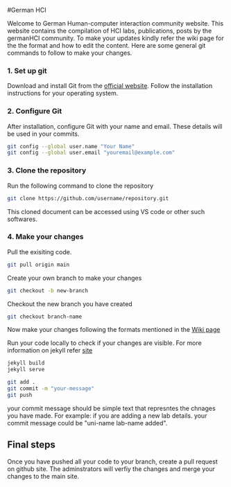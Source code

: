 #German HCI 
<!-- TO DO -->
Welcome to German Human-computer interaction community website. This website contains the compilation of HCI labs, publications, posts by the germanHCI community. 
To make your updates kindly refer the wiki page for the the format and how to edit the content.
Here are some general git commands to follow to make your changes.

### 1. Set up git
Download and install Git from the [official website](https://git-scm.com/downloads). Follow the installation instructions for your operating system.

### 2. Configure Git
After installation, configure Git with your name and email. These details will be used in your commits.

```bash
git config --global user.name "Your Name"
git config --global user.email "youremail@example.com"
```

### 3. Clone the repository
Run the following command to clone the repository 
```bash
git clone https://github.com/username/repository.git 
```
This cloned document can be accessed using VS code or other such softwares.

<!-- ### 4. Sync your remote to git -->

### 4. Make your changes
Pull the exisiting code.
```bash
git pull origin main 
```
Create your own branch to make your changes

```bash
git checkout -b new-branch
```

Checkout the new branch you have created

```bash 
git checkout branch-name
```

Now make your changes following the formats mentioned in the [Wiki page](https://github.com/GermanHCI/website-ng/wiki)

Run your code locally to check if your changes are visible.
For more information on jekyll refer [site](https://jekyllrb.com/docs/installation/)

```bash
jekyll build
jekyll serve
```

```bash
git add .
git commit -m "your-message"
git push
```

your commit message should be simple text that represntes the chnages you have made.
For example: if you are adding a new lab details. your commit message could be "uni-name lab-name added".

## Final steps
Once you have pushed all your code to your branch, create a pull request on github site.
The adminstrators will verfiy the changes and merge your changes to the main site. 